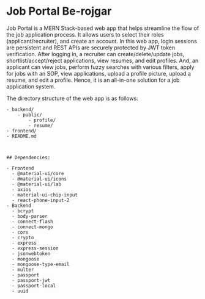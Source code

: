 # Job Portal Be-rojgar

Job Portal is a MERN Stack-based web app that helps streamline the flow of the job application process. It allows users to select their roles (applicant/recruiter), and create an account. In this web app, login sessions are persistent and REST APIs are securely protected by JWT token verification. After logging in, a recruiter can create/delete/update jobs, shortlist/accept/reject applications, view resumes, and edit profiles. And, an applicant can view jobs, perform fuzzy searches with various filters, apply for jobs with an SOP, view applications, upload a profile picture, upload a resume, and edit a profile. Hence, it is an all-in-one solution for a job application system.


The directory structure of the web app is as follows:

```
- backend/
    - public/
        - profile/
        - resume/
- frontend/
- README.md



## Dependencies:

- Frontend
  - @material-ui/core
  - @material-ui/icons
  - @material-ui/lab
  - axios
  - material-ui-chip-input
  - react-phone-input-2
- Backend
  - bcrypt
  - body-parser
  - connect-flash
  - connect-mongo
  - cors
  - crypto
  - express
  - express-session
  - jsonwebtoken
  - mongoose
  - mongoose-type-email
  - multer
  - passport
  - passport-jwt
  - passport-local
  - uuid

